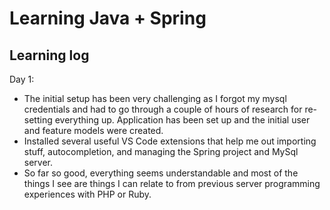 # Learning Java + Spring


## Learning log

Day 1:

- The initial setup has been very challenging as I forgot my mysql credentials and had to go through a couple of hours of research for re-setting everything up. Application has been set up and the initial user and feature models were created.
- Installed several useful VS Code extensions that help me out importing stuff, autocompletion, and managing the Spring project and MySql server.
- So far so good, everything seems understandable and most of the things I see are things I can relate to from previous server programming experiences with PHP or Ruby.
